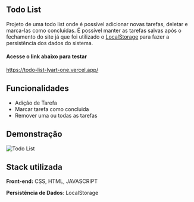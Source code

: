 
## Todo List

Projeto de uma todo list onde é possível adicionar
novas tarefas, deletar e marca-las como concluidas.
É possível manter as tarefas salvas após o fechamento
do site já que foi utilizado o [LocalStorage](https://www.w3schools.com/html/html5_webstorage.asp)
para fazer a persistência dos dados do sistema.

#### Acesse o link abaixo para testar
https://todo-list-lyart-one.vercel.app/
## Funcionalidades

- Adição de Tarefa
- Marcar tarefa como concluida
- Remover uma ou todas as tarefas



## Demonstração

![Todo List](https://user-images.githubusercontent.com/72475500/181243090-4a7e6595-40f4-4382-9583-5de98bd725a0.gif)



## Stack utilizada

**Front-end:** CSS, HTML, JAVASCRIPT

**Persistência de Dados**: LocalStorage


